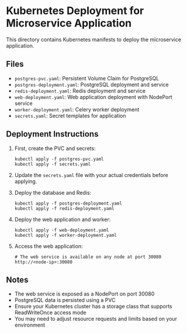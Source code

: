 # Kubernetes Deployment for Microservice Application

This directory contains Kubernetes manifests to deploy the microservice application.

## Files
- `postgres-pvc.yaml`: Persistent Volume Claim for PostgreSQL
- `postgres-deployment.yaml`: PostgreSQL deployment and service
- `redis-deployment.yaml`: Redis deployment and service
- `web-deployment.yaml`: Web application deployment with NodePort service
- `worker-deployment.yaml`: Celery worker deployment
- `secrets.yaml`: Secret templates for application

## Deployment Instructions

1. First, create the PVC and secrets:
   ```
   kubectl apply -f postgres-pvc.yaml
   kubectl apply -f secrets.yaml
   ```

2. Update the `secrets.yaml` file with your actual credentials before applying.

3. Deploy the database and Redis:
   ```
   kubectl apply -f postgres-deployment.yaml
   kubectl apply -f redis-deployment.yaml
   ```

4. Deploy the web application and worker:
   ```
   kubectl apply -f web-deployment.yaml
   kubectl apply -f worker-deployment.yaml
   ```

5. Access the web application:
   ```
   # The web service is available on any node at port 30080
   http://<node-ip>:30080
   ```

## Notes

- The web service is exposed as a NodePort on port 30080
- PostgreSQL data is persisted using a PVC
- Ensure your Kubernetes cluster has a storage class that supports ReadWriteOnce access mode
- You may need to adjust resource requests and limits based on your environment 